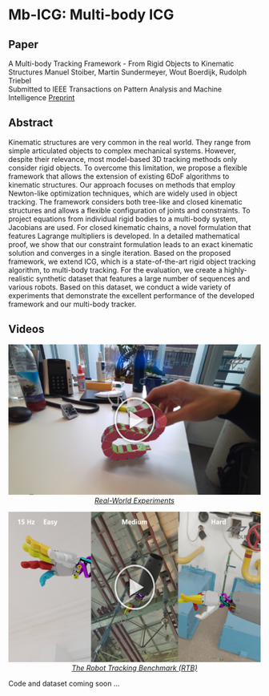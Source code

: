 # Mb-ICG: Multi-body ICG

## Paper
A Multi-body Tracking Framework - From Rigid Objects to Kinematic Structures
Manuel Stoiber, Martin Sundermeyer, Wout Boerdijk, Rudolph Triebel  
Submitted to IEEE Transactions on Pattern Analysis and Machine Intelligence
[Preprint](https://arxiv.org/pdf/2208.01502.pdf)


## Abstract
Kinematic structures are very common in the real world. They range from simple articulated objects to complex mechanical systems. However, despite their relevance, most model-based 3D tracking methods only consider rigid objects. To overcome this limitation, we propose a flexible framework that allows the extension of existing 6DoF algorithms to kinematic structures. Our approach focuses on methods that employ Newton-like optimization techniques, which are widely used in object tracking. The framework considers both tree-like and closed kinematic structures and allows a flexible configuration of joints and constraints. To project equations from individual rigid bodies to a multi-body system, Jacobians are used. For closed kinematic chains, a novel formulation that features Lagrange multipliers is developed. In a detailed mathematical proof, we show that our constraint formulation leads to an exact kinematic solution and converges in a single iteration. Based on the proposed framework, we extend ICG, which is a state-of-the-art rigid object tracking algorithm, to multi-body tracking. For the evaluation, we create a highly-realistic synthetic dataset that features a large number of sequences and various robots. Based on this dataset, we conduct a wide variety of experiments that demonstrate the excellent performance of the developed framework and our multi-body tracker.


## Videos
<a href="https://youtu.be/0ORZvDDbDjA?t=12">
<p align="center">
 <img src="dlr_mb_icg_real_world.png" height=300>
    <br> 
    <em>Real-World Experiments</em>
</p>
</a>

<a href="https://youtu.be/0ORZvDDbDjA?t=166">
<p align="center">
 <img src="dlr_mb_icg_rtb.png" height=300>
    <br> 
    <em>The Robot Tracking Benchmark (RTB)</em>
</p>
</a>


Code and dataset coming soon ...
